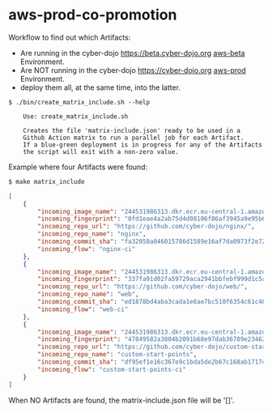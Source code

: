# aws-prod-co-promotion

Workflow to find out which Artifacts:
- Are running in the cyber-dojo https://beta.cyber-dojo.org
  [aws-beta](https://app.kosli.com/cyber-dojo/environments/aws-beta/snapshots/) Environment.
- Are NOT running in the cyber-dojo https://cyber-dojo.org 
  [aws-prod](https://app.kosli.com/cyber-dojo/environments/aws-prod/snapshots/) Environment.
- deploy them all, at the same time, into the latter.

```shell
$ ./bin/create_matrix_include.sh --help
```

```
    Use: create_matrix_include.sh

    Creates the file 'matrix-include.json' ready to be used in a
    Github Action matrix to run a parallel job for each Artifact.
    If a blue-green deployment is in progress for any of the Artifacts
    the script will exit with a non-zero value.
```

Example where four Artifacts were found:

```bash
$ make matrix_include
```

```json
[
    { 
        "incoming_image_name": "244531986313.dkr.ecr.eu-central-1.amazonaws.com/nginx:fa32058@sha256:0fd1eae4a2ab75d4d08106f86af3945a9e95b60693a4b9e4e44b59cc5887fdd1",
        "incoming_fingerprint": "0fd1eae4a2ab75d4d08106f86af3945a9e95b60693a4b9e4e44b59cc5887fdd1",
        "incoming_repo_url": "https://github.com/cyber-dojo/nginx/",
        "incoming_repo_name": "nginx",
        "incoming_commit_sha": "fa32058a046015786d1589e16af7da0973f2e726",
        "incoming_flow": "nginx-ci"
    },
    {
        "incoming_image_name": "244531986313.dkr.ecr.eu-central-1.amazonaws.com/web:ed1878b@sha256:337fa91d02fa59729aca2941bbfebf999d1c5ae74b1492a4c99a33a925c7f052",
        "incoming_fingerprint": "337fa91d02fa59729aca2941bbfebf999d1c5ae74b1492a4c99a33a925c7f052",
        "incoming_repo_url": "https://github.com/cyber-dojo/web/",
        "incoming_repo_name": "web",
        "incoming_commit_sha": "ed1878bd4aba3cada1e6ae7bc510f6354c61c484",
        "incoming_flow": "web-ci"
    },
    {
        "incoming_image_name": "244531986313.dkr.ecr.eu-central-1.amazonaws.com/custom-start-points:df95ef1@sha256:47849582a3804b2091b68e97dab36789e2346229df6d2c398c256a51c884e5ce",
        "incoming_fingerprint": "47849582a3804b2091b68e97dab36789e2346229df6d2c398c256a51c884e5ce",
        "incoming_repo_url": "https://github.com/cyber-dojo/custom-start-points/",
        "incoming_repo_name": "custom-start-points",
        "incoming_commit_sha": "df95ef1e16c367e9c1bda5de2b67c168ab17174b",
        "incoming_flow": "custom-start-points-ci"
    }
]
```

When NO Artifacts are found, the matrix-include.json file will be '[]'.
